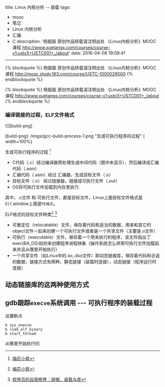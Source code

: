 title: Linux 内核分析 -- 装载
tags:
  - mooc
  - 笔记
  - Linux 内核分析
  - 汇编
  - C
description: '杨振振  原创作品转载请注明出处  《Linux内核分析》MOOC课程 http://www.xuetangx.com/courses/course-v1:ustcX+USTC001+_/about'
date: 2016-04-08 19:09:41
---

{% blockquote %}
杨振振  原创作品转载请注明出处  《Linux内核分析》MOOC课程 http://mooc.study.163.com/course/USTC-1000029000
{% endblockquote %}

{% blockquote %}
杨振振  原创作品转载请注明出处  《Linux内核分析》MOOC课程  http://www.xuetangx.com/courses/course-v1:ustcX+USTC001+_/about
{% endblockquote %}


<!-- 1. 理解编译链接的过程和ELF可执行文件格式，详细内容参考本周第一节；​
2. 编程使用exec*库函数加载一个可执行文件，动态链接分为可执行程序装载时动态链接和运行时动态链接，编程练习动态链接库的这两种使用方式，详细内容参考本周第二节；
3. 使用gdb跟踪分析一个execve系统调用内核处理函数sys_execve ，验证您对Linux系统加载可执行程序所需处理过程的理解，详细内容参考本周第三节；推荐在实验楼Linux虚拟机环境下完成实验。
特别关注新的可执行程序是从哪里开始执行的？为什么execve系统调用返回后新的可执行程序能顺利执行？对于静态链接的可执行程序和动态链接的可执行程序execve系统调用返回时会有什么不同？

根据本周所学知识分析exec*函数对应的系统调用处理过程，撰写一篇署名博客，并在博客文章中注明“真实姓名（与最后申请证书的姓名务必一致） + 原创作品转载请注明出处 + 《Linux内核分析》MOOC课程http://mooc.study.163.com/course/USTC-1000029000 ”，博客内容的具体要求如下：
题目自拟，内容围绕对Linux内核如何装载和启动一个可执行程序；
可以结合实验截图、ELF可执行文件格式、用户态的相关代码等；
博客内容中需要仔细分析新可执行程序的执行起点及对应的堆栈状态等。
总结部分需要阐明自己对“Linux内核装载和启动一个可执行程序”的理解 -->

### 编译链接的过程，ELF文件格式 

![][build-png]

[build-png]: /imgs/gcc-build-process-1.png "生成可执行程序的过程" { width=100%}

<!-- [^zhihu] -->

[^zhihu]: [linux中的动态链接库，和静态链接库是干什么的？](https://www.zhihu.com/question/20484931)

生成可执行程序的过程 [^meihuaxiaozhu]

- C代码（.c）经过编译器预处理生成中间代码（图中未显示），然后编译成汇编代码（.asm） 
- 汇编代码（.asm）经过 汇编器，生成目标文件（.o）
- 目标文件（.o） 经过链接器，链接成可执行文件（.out） 
- OS将可执行文件加载到内存里执行.

其中，.o文件 和 可执行文件，都是目标文件，Linux上面目标文件格式是 `Elf`,window上面是`PE格式`。

ELF格式的目标文件种类[^meihuaxiaozhu],[^ziwoxiuyang] 

- 可重定位（relocatable）文件，保存着代码和适当的数据，用来和其它的object文件一起来创建一个可执行文件或者是一个共享文件（主要是.o文件）
- 可执行（executable）文件，保存着一个用来执行的程序，该文件指出了exec(BA_OS)如何来创建程序进程映象（操作系统怎么样把可执行文件加载起来并且从哪里开始执行）
- 一个共享文件（如Linux中的.so,.dso文件）即动态链接库，保存着代码和合适的数据，链接方式有两种，静态链接（装载时连接），动态链接（程序运行时连接）


## 动态链接库的这两种使用方式

## gdb跟踪`execve`系统调用 --- 可执行程序的装载过程 

设置断点
 
 ```gdb
 b sys_execve
 b load_elf_binary
 b start_thread
 ```

从哪里开始执行的

[^meihuaxiaozhu]: [梅花小筑](http://www.jianshu.com/p/dee889469bdd)
[^ziwoxiuyang]:  [程序员的自我修养：链接、装载与库](http://item.jd.com/10067200.html) 